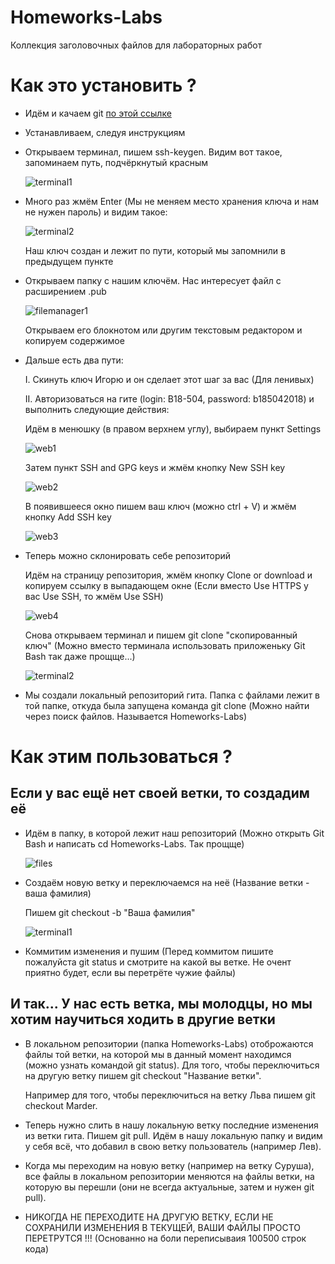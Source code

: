 # Homeworks-Labs

Коллекция заголовочных файлов для лабораторных работ

# Как это установить ?

  * Идём и качаем git [по этой ссылке](https://git-scm.com/download/win)
  * Устанавливаем, следуя инструкциям
  * Открываем терминал, пишем ssh-keygen.
    Видим вот такое, запоминаем путь, подчёркнутый красным
    
    ![terminal1](https://github.com/IgorKreknin/Pictures/blob/master/1.PNG)
    
  * Много раз жмём Enter (Мы не меняем место хранения ключа и нам не нужен пароль) и видим такое:
    
    ![terminal2](https://github.com/IgorKreknin/Pictures/blob/master/2.PNG)
    
    Наш ключ создан и лежит по пути, который мы запомнили в предыдущем пункте
  * Открываем папку с нашим ключём. Нас интересует файл с расширением .pub
  
    ![filemanager1](https://github.com/IgorKreknin/Pictures/blob/master/3.PNG)
    
    Открываем его блокнотом или другим текстовым редактором и копируем содержимое
  * Дальше есть два пути:
  
    I. Скинуть ключ Игорю и он сделает этот шаг за вас (Для ленивых)
    
    II. Авторизоваться на гите (login: B18-504, password: b185042018) и выполнить следующие действия:
    
    Идём в менюшку (в правом верхнем углу), выбираем пункт Settings
    
    ![web1](https://github.com/IgorKreknin/Pictures/blob/master/4.PNG)
    
    Затем пункт SSH and GPG keys и жмём кнопку New SSH key
    
    ![web2](https://github.com/IgorKreknin/Pictures/blob/master/5.PNG)
    
    В появившееся окно пишем ваш ключ (можно ctrl + V) и жмём кнопку Add SSH key
    
    ![web3](https://github.com/IgorKreknin/Pictures/blob/master/6.PNG)
  * Теперь можно склонировать себе репозиторий
  
    Идём на страницу репозитория, жмём кнопку Clone or download и копируем ссылку в выпадающем окне (Если вместо Use HTTPS у вас Use SSH, то жмём Use SSH)
    
    ![web4](https://github.com/IgorKreknin/Pictures/blob/master/7.PNG)
    
    Снова открываем терминал и пишем git clone "скопированный ключ" (Можно вместо терминала использовать приложеньку Git Bash так даже прощще...)
    
    ![terminal2](https://github.com/IgorKreknin/Pictures/blob/master/8.PNG)
    
  * Мы создали локальный репозиторий гита. Папка с файлами лежит в той папке, откуда была запущена команда git clone (Можно найти через поиск файлов. Называется Homeworks-Labs)
  
# Как этим пользоваться ?
  
  ## Если у вас ещё нет своей ветки, то создадим её
  * Идём в папку, в которой лежит наш репозиторий (Можно открыть Git Bash и написать cd Homeworks-Labs. Так прощще)
  
    ![files](https://github.com/IgorKreknin/Pictures/blob/master/9.PNG)
    
  * Создаём новую ветку и переключаемся на неё (Название ветки - ваша фамилия)
  
    Пишем git checkout -b "Ваша фамилия"
    
    ![terminal1](https://github.com/IgorKreknin/Pictures/blob/master/10.PNG)
  
  * Коммитим изменения и пушим (Перед коммитом пишите пожалуйста git status и смотрите на какой вы ветке. Не очент приятно будет, если вы перетрёте чужие файлы)
  
  ## И так... У нас есть ветка, мы молодцы, но мы хотим научиться ходить в другие ветки
    
  * В локальном репозитории (папка Homeworks-Labs) отоброжаются файлы той ветки, 
    на которой мы в данный момент находимся (можно узнать командой git status).
    Для того, чтобы переключиться на другую ветку пишем git checkout "Название ветки".
    
    Например для того, чтобы переключиться на ветку Льва пишем git checkout Marder.
  
  * Теперь нужно слить в нашу локальную ветку последние изменения из ветки гита. Пишем git pull. Идём в нашу локальную папку и видим у себя всё, что добавил в свою ветку пользователь (например Лев).
  
  * Когда мы переходим на новую ветку (например на ветку Суруша), все файлы в локальном репозитории меняются на файлы ветки, на которую вы перешли (они не всегда актуальные, затем и нужен git pull). 
  
  * НИКОГДА НЕ ПЕРЕХОДИТЕ НА ДРУГУЮ ВЕТКУ, ЕСЛИ НЕ СОХРАНИЛИ ИЗМЕНЕНИЯ В ТЕКУЩЕЙ, ВАШИ ФАЙЛЫ ПРОСТО ПЕРЕТРУТСЯ !!!  (Основанно на боли переписываия 100500 строк кода) 
